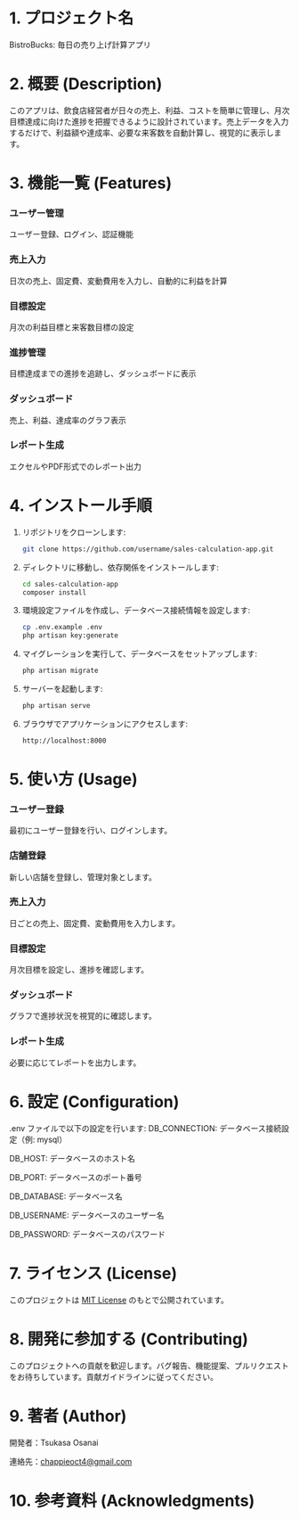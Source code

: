 # 1. プロジェクト名
BistroBucks: 毎日の売り上げ計算アプリ

# 2. 概要 (Description)
このアプリは、飲食店経営者が日々の売上、利益、コストを簡単に管理し、月次目標達成に向けた進捗を把握できるように設計されています。売上データを入力するだけで、利益額や達成率、必要な来客数を自動計算し、視覚的に表示します。

# 3. 機能一覧 (Features)
### ユーザー管理
ユーザー登録、ログイン、認証機能

### 売上入力
日次の売上、固定費、変動費用を入力し、自動的に利益を計算

### 目標設定
月次の利益目標と来客数目標の設定

### 進捗管理
目標達成までの進捗を追跡し、ダッシュボードに表示

### ダッシュボード
売上、利益、達成率のグラフ表示

### レポート生成
エクセルやPDF形式でのレポート出力

# 4. インストール手順

1. リポジトリをクローンします:

    ```bash
    git clone https://github.com/username/sales-calculation-app.git
    ```

2. ディレクトリに移動し、依存関係をインストールします:

    ```bash
    cd sales-calculation-app
    composer install
    ```

3. 環境設定ファイルを作成し、データベース接続情報を設定します:

    ```bash
    cp .env.example .env
    php artisan key:generate
    ```

4. マイグレーションを実行して、データベースをセットアップします:

    ```bash
    php artisan migrate
    ```

5. サーバーを起動します:

    ```bash
    php artisan serve
    ```

6. ブラウザでアプリケーションにアクセスします:

    ```bash
    http://localhost:8000
    ```
# 5. 使い方 (Usage)
### ユーザー登録
最初にユーザー登録を行い、ログインします。
### 店舗登録
新しい店舗を登録し、管理対象とします。
### 売上入力
日ごとの売上、固定費、変動費用を入力します。
### 目標設定
月次目標を設定し、進捗を確認します。
### ダッシュボード
グラフで進捗状況を視覚的に確認します。
### レポート生成
必要に応じてレポートを出力します。

# 6. 設定 (Configuration)
.env ファイルで以下の設定を行います:
DB_CONNECTION: データベース接続設定（例: mysql）

DB_HOST: データベースのホスト名

DB_PORT: データベースのポート番号

DB_DATABASE: データベース名

DB_USERNAME: データベースのユーザー名

DB_PASSWORD: データベースのパスワード
# 7. ライセンス (License)

このプロジェクトは [MIT License](https://opensource.org/license/mit) のもとで公開されています。

# 8. 開発に参加する (Contributing)

このプロジェクトへの貢献を歓迎します。バグ報告、機能提案、プルリクエストをお待ちしています。貢献ガイドラインに従ってください。
# 9. 著者 (Author)
開発者：Tsukasa Osanai

連絡先：chappieoct4@gmail.com
# 10. 参考資料 (Acknowledgments)
